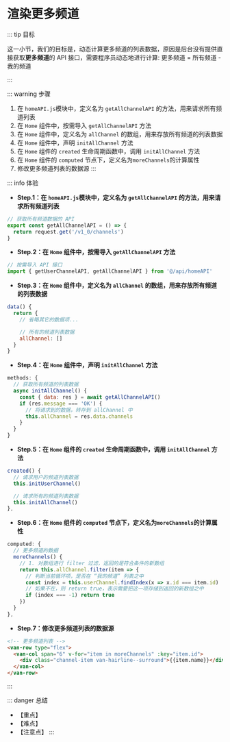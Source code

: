 # 渲染更多频道

::: tip 目标

这一小节，我们的目标是，动态计算更多频道的列表数据，原因是后台没有提供直接获取**更多频道**的 API 接口，需要程序员动态地进行计算: 更多频道 = 所有频道 - 我的频道

:::

::: warning 步骤

1. 在 `homeAPI.js`模块中，定义名为 `getAllChannelAPI` 的方法，用来请求所有频道列表
2. 在 `Home` 组件中，按需导入 `getAllChannelAPI` 方法
3. 在 `Home` 组件中，定义名为 `allChannel` 的数组，用来存放所有频道的列表数据
4. 在 `Home` 组件中，声明 `initAllChannel` 方法
5. 在 `Home` 组件的 `created` 生命周期函数中，调用 `initAllChannel` 方法
6. 在 `Home` 组件的 `computed` 节点下，定义名为`moreChannels`的计算属性
7. 修改更多频道列表的数据源
:::

::: info 体验

* **Step.1：在 `homeAPI.js`模块中，定义名为 `getAllChannelAPI` 的方法，用来请求所有频道列表**

```js
// 获取所有频道数据的 API
export const getAllChannelAPI = () => {
  return request.get('/v1_0/channels')
}
```

* **Step.2：在 `Home` 组件中，按需导入 `getAllChannelAPI` 方法**

```js
// 按需导入 API 接口
import { getUserChannelAPI, getAllChannelAPI } from '@/api/homeAPI'
```

* **Step.3：在 `Home` 组件中，定义名为 `allChannel` 的数组，用来存放所有频道的列表数据**

```js
data() {
  return {
    // 省略其它的数据项...

    // 所有的频道列表数据
    allChannel: []
  }
}
```

* **Step.4：在 `Home` 组件中，声明 `initAllChannel` 方法**

```js
methods: {
  // 获取所有频道的列表数据
  async initAllChannel() {
    const { data: res } = await getAllChannelAPI()
    if (res.message === 'OK') {
      // 将请求到的数据，转存到 allChannel 中
      this.allChannel = res.data.channels
    }
  }
}
```

* **Step.5：在 `Home` 组件的 `created` 生命周期函数中，调用 `initAllChannel` 方法**

```js
created() {
  // 请求用户的频道列表数据
  this.initUserChannel()

  // 请求所有的频道列表数据
  this.initAllChannel()
},
```

* **Step.6：在 `Home` 组件的 `computed` 节点下，定义名为`moreChannels`的计算属性**

```js
computed: {
  // 更多频道的数据
  moreChannels() {
    // 1. 对数组进行 filter 过滤，返回的是符合条件的新数组
    return this.allChannel.filter(item => {
      // 判断当前循环项，是否在 “我的频道” 列表之中
      const index = this.userChannel.findIndex(x => x.id === item.id)
      // 如果不在，则 return true，表示需要把这一项存储到返回的新数组之中
      if (index === -1) return true
    })
  }
},
```

* **Step.7：修改更多频道列表的数据源**

```html
<!-- 更多频道列表 -->
<van-row type="flex">
  <van-col span="6" v-for="item in moreChannels" :key="item.id">
    <div class="channel-item van-hairline--surround">{{item.name}}</div>
  </van-col>
</van-row>
```

:::

::: danger 总结

* 【重点】
* 【难点】
* 【注意点】
:::
